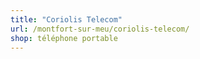 ```yaml
---
title: "Coriolis Telecom"
url: /montfort-sur-meu/coriolis-telecom/
shop: téléphone portable
---
```

